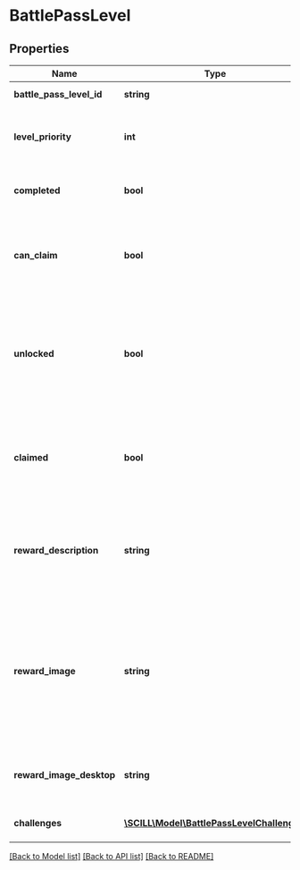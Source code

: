 # BattlePassLevel

## Properties
Name | Type | Description | Notes
------------ | ------------- | ------------- | -------------
**battle_pass_level_id** | **string** | Unique id of this BattlePassLevel object. | 
**level_priority** | **int** | The position of the level inside the stack of levels. Every level in this array will have this value incremented by 1. | 
**completed** | **bool** | Indicates if this level is completed, i.e. all challenges have been completed. | 
**can_claim** | **bool** | If all challenges in this level have been completed and can be claimed, this flag is true. I.e. show a “Claim Reward” button if this is true. | 
**unlocked** | **bool** | Levels need to be unlocked one after the other. You can decide if you already want to show users the challenges waiting behind a locked challenge or if you hide them to make it more exciting for the user to unlock the next level. | 
**claimed** | **bool** | Indicates if the reward for this level has already been claimed. Important: Users need to claim the reward to unlock the next level! Of course, you can also do that via REST-API automatically. | 
**reward_description** | **string** | The description of the reward in the local language set in the request (see Setting Language). In the admin panel you can either create HTML content or plain text. | 
**reward_image** | **string** | The mobile sized image name of the reward. For example you can use reward_image and reward_image_desktop to build a srcset in HTML or use and size them manually where you need them. This can be freely set in the Admin Panel. Either indicates a local asset via name or you can also use a URL. | 
**reward_image_desktop** | **string** | The desktop sized image name of the reward. Either indicates a local asset via name or you can also use a URL. | 
**challenges** | [**\SCILL\Model\BattlePassLevelChallenge[]**](BattlePassLevelChallenge.md) | An array of BattlePassLevelChallenge objects. | 

[[Back to Model list]](../../README.md#documentation-for-models) [[Back to API list]](../../README.md#documentation-for-api-endpoints) [[Back to README]](../../README.md)

